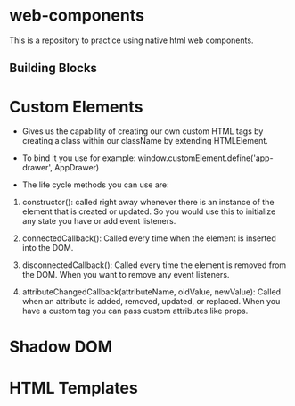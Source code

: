 # web-components
This is a repository to practice using native html web components.

## Building Blocks

# Custom Elements

* Gives us the capability of creating our own custom HTML tags by creating a class within our className by extending HTMLElement. 

* To bind it you use for example: window.customElement.define('app-drawer', AppDrawer)

* The life cycle methods you can use are:
1. constructor(): called right away whenever there is an instance of the element that is created or updated. So you would use this to initialize any state you have or add event listeners.

2. connectedCallback(): Called every time when the element is inserted into the DOM.

3. disconnectedCallback(): Called every time the element is removed from the DOM. When you want to remove any event listeners.

4. attributeChangedCallback(attributeName, oldValue, newValue): Called when an attribute is added, removed, updated, or replaced. When you have a custom tag you can pass custom attributes like props.

# Shadow DOM 

# HTML Templates